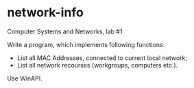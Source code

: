 # network-info
Computer Systems and Networks, lab #1

Write a program, which implements following functions:
* List all MAC Addresses, connected to current local network;
* List all network recourses (workgroups, computers etc.).

Use WinAPI.
